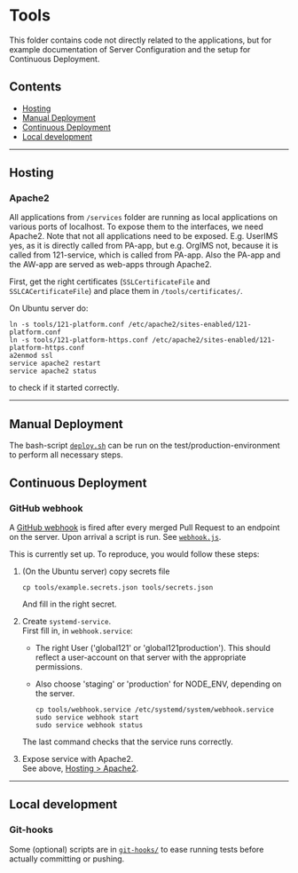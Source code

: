 # Tools

This folder contains code not directly related to the applications, but for example documentation of Server Configuration and the setup for Continuous Deployment.

## Contents
* [Hosting](#hosting)
* [Manual Deployment](#manual-deployment)
* [Continuous Deployment](#continuous-deployment)
* [Local development](#local-development)

---

## Hosting

### Apache2

All applications from `/services` folder are running as local applications on various ports of localhost. To expose them to the interfaces, we need Apache2.
Note that not all applications need to be exposed. E.g. UserIMS yes, as it is directly called from PA-app, but e.g. OrgIMS not, because it is called from 121-service, which is called from PA-app. Also the PA-app and the AW-app are served as web-apps through Apache2.

First, get the right certificates (`SSLCertificateFile` and `SSLCACertificateFile`) and place them in `/tools/certificates/`.

On Ubuntu server do:

    ln -s tools/121-platform.conf /etc/apache2/sites-enabled/121-platform.conf
    ln -s tools/121-platform-https.conf /etc/apache2/sites-enabled/121-platform-https.conf
    a2enmod ssl
    service apache2 restart
    service apache2 status

to check if it started correctly.

---

## Manual Deployment

The bash-script [`deploy.sh`](./deploy.sh) can be run on the test/production-environment to perform all necessary steps.


## Continuous Deployment

### GitHub webhook

A [GitHub webhook](https://developer.github.com/webhooks/) is fired after every merged Pull Request to an endpoint on the server. Upon arrival a script is run. See [`webhook.js`](webhook.js).

This is currently set up. To reproduce, you would follow these steps:

1. (On the Ubuntu server) copy secrets file

       cp tools/example.secrets.json tools/secrets.json

   And fill in the right secret.

2. Create `systemd-service`.  
   First fill in, in `webhook.service`:
   * The right User ('global121' or 'global121production'). This should reflect a user-account on that server with the appropriate permissions.
   * Also choose 'staging' or 'production' for NODE_ENV, depending on the server.

         cp tools/webhook.service /etc/systemd/system/webhook.service
         sudo service webhook start
         sudo service webhook status

   The last command checks that the service runs correctly.

3. Expose service with Apache2.  
   See above, [Hosting > Apache2](#apache2).

---

## Local development

### Git-hooks
Some (optional) scripts are in [`git-hooks/`](git-hooks/) to ease running tests before actually committing or pushing.
